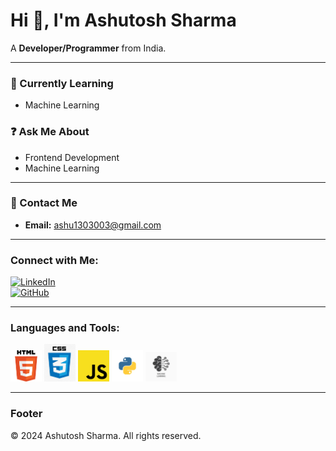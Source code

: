 # Hi 👋, I'm Ashutosh Sharma

A **Developer/Programmer** from India.

---

### 🌱 Currently Learning
- Machine Learning

### ❓ Ask Me About
- Frontend Development
- Machine Learning

---

### 📧 Contact Me
- **Email:** [ashu1303003@gmail.com](mailto:ashu1303003@gmail.com)

---

### Connect with Me:

[![LinkedIn](https://img.shields.io/badge/LinkedIn-Profile-blue?logo=linkedin)](https://www.linkedin.com/in/ashutosh-sharma-593a72200/)  
[![GitHub](https://img.shields.io/badge/GitHub-Profile-black?logo=github)](https://github.com/Ashulovesmaa2003)

---

### Languages and Tools:

<img src="down html.png" alt="HTML5" width="50px"> <img src="down css.jpeg" alt="CSS3" width="50px"> <img src="down js.png" alt="JavaScript" width="50px"> <img src="down python.png" alt="Python" width="50px"> <img src="down ml.jpeg" alt="Machine Learning" width="50px">

---

### Footer
©️ 2024 Ashutosh Sharma. All rights reserved.

